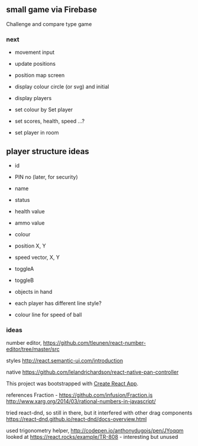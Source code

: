 ## small game via Firebase ##

Challenge and compare type game

### next ###

- movement input
- update positions

- position map screen
- display colour circle (or svg) and initial
- display players


- set colour by Set player
- set scores, health, speed ...?
- set player in room


## player structure ideas ##
- id
- PIN no (later, for security)
- name
- status
- health value
- ammo value
- colour
- position X, Y
- speed vector, X, Y
- toggleA
- toggleB
- objects in hand

- each player has different line style?
- colour line for speed of ball

### ideas
number editor, https://github.com/tleunen/react-number-editor/tree/master/src

styles
http://react.semantic-ui.com/introduction


native
https://github.com/lelandrichardson/react-native-pan-controller

This project was bootstrapped with [Create React App](https://github.com/facebookincubator/create-react-app).

references
Fraction - https://github.com/infusion/Fraction.js
http://www.xarg.org/2014/03/rational-numbers-in-javascript/  

tried react-dnd, so still in there, but it interfered with other drag components
https://react-dnd.github.io/react-dnd/docs-overview.html

used trigonometry helper,
http://codepen.io/anthonydugois/pen/JYoqqm
looked at https://react.rocks/example/TR-808 - interesting but unused

